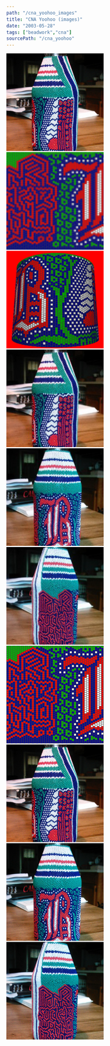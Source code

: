 ```yaml
---
path: "/cna_yoohoo_images"
title: "CNA Yoohoo (images)"
date: "2003-05-28"
tags: ["beadwork","cna"]
sourcePath: "/cna_yoohoo"
---
```


 ![side1.jpeg_hexagon.jpeg](side1.jpeg_hexagon.jpeg) ![blank1-300x88.gif_hexagon.png](blank1-300x88.gif_hexagon.png) ![yoohoo_ani.gif_hexagon.png](yoohoo_ani.gif_hexagon.png) ![side1-225x300.jpg_hexagon.jpeg](side1-225x300.jpg_hexagon.jpeg) ![side2-225x300.jpg_hexagon.jpeg](side2-225x300.jpg_hexagon.jpeg) ![side3-225x300.jpg_hexagon.jpeg](side3-225x300.jpg_hexagon.jpeg) ![blank1.gif_hexagon.png](blank1.gif_hexagon.png) ![side1.jpg_hexagon.jpeg](side1.jpg_hexagon.jpeg) ![side2.jpg_hexagon.jpeg](side2.jpg_hexagon.jpeg) ![side3.jpg_hexagon.jpeg](side3.jpg_hexagon.jpeg)